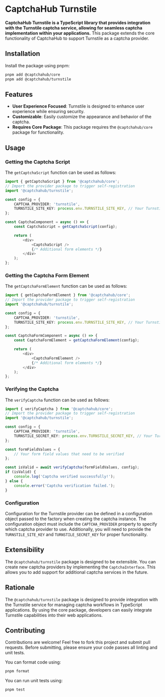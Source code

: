 # CaptchaHub Turnstile

**CaptchaHub Turnstile is a TypeScript library that provides integration with the Turnstile captcha service, allowing for seamless captcha implementation within your applications.** This package extends the core functionality of CaptchaHub to support Turnstile as a captcha provider.

## Installation

Install the package using pnpm:

```bash
pnpm add @captchahub/core
pnpm add @captchahub/turnstile
```

## Features

- **User Experience Focused**: Turnstile is designed to enhance user experience while ensuring security.
- **Customizable**: Easily customize the appearance and behavior of the captcha.
- **Requires Core Package**: This package requires the `@captchahub/core` package for functionality.

## Usage

### Getting the Captcha Script

The `getCaptchaScript` function can be used as follows:

```typescript
import { getCaptchaScript } from '@captchahub/core';
// Import the provider package to trigger self-registration
import '@captchahub/turnstile';

const config = {
    CAPTCHA_PROVIDER: 'turnstile',
    TURNSTILE_SITE_KEY: process.env.TURNSTILE_SITE_KEY, // Your Turnstile site key
};

const CaptchaComponent = async () => {
    const CaptchaScript = getCaptchaScript(config);

    return (
        <div>
            <CaptchaScript />
            {/* Additional form elements */}
        </div>
    );
};
```

### Getting the Captcha Form Element

The `getCaptchaFormElement` function can be used as follows:

```typescript
import { getCaptchaFormElement } from '@captchahub/core';
// Import the provider package to trigger self-registration
import '@captchahub/turnstile';

const config = {
    CAPTCHA_PROVIDER: 'turnstile',
    TURNSTILE_SITE_KEY: process.env.TURNSTILE_SITE_KEY, // Your Turnstile site key
};

const CaptchaFormComponent = async () => {
    const CaptchaFormElement = getCaptchaFormElement(config);

    return (
        <div>
            <CaptchaFormElement />
            {/* Additional form elements */}
        </div>
    );
};
```

### Verifying the Captcha

The `verifyCaptcha` function can be used as follows:

```typescript
import { verifyCaptcha } from '@captchahub/core';
// Import the provider package to trigger self-registration
import '@captchahub/turnstile';

const config = {
    CAPTCHA_PROVIDER: 'turnstile',
    TURNSTILE_SECRET_KEY: process.env.TURNSTILE_SECRET_KEY, // Your Turnstile secret key
};

const formFieldValues = {
    // Your form field values that need to be verified
};

const isValid = await verifyCaptcha(formFieldValues, config);
if (isValid) {
    console.log('Captcha verified successfully!');
} else {
    console.error('Captcha verification failed.');
}
```

### Configuration

Configuration for the Turnstile provider can be defined in a configuration object passed to the factory when creating the captcha instance. The configuration object must include the `CAPTCHA_PROVIDER` property to specify which captcha provider to use. Additionally, you will need to provide the `TURNSTILE_SITE_KEY` and `TURNSTILE_SECRET_KEY` for proper functionality.

## Extensibility

The `@captchahub/turnstile` package is designed to be extensible. You can create new captcha providers by implementing the `CaptchaInterface`. This allows you to add support for additional captcha services in the future.

## Rationale

The `@captchahub/turnstile` package is designed to provide integration with the Turnstile service for managing captcha workflows in TypeScript applications. By using the core package, developers can easily integrate Turnstile capabilities into their web applications.

## Contributing

Contributions are welcome! Feel free to fork this project and submit pull requests. Before submitting, please ensure your code passes all linting and unit tests.

You can format code using:

```bash
pnpm format
```

You can run unit tests using:

```bash
pnpm test
